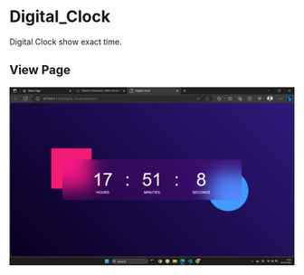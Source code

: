 # Digital_Clock
Digital Clock show exact time.

## View Page
![Screenshot (876)](https://github.com/Ritesh20101998/Digital_Clock/blob/main/Screenshot%20(908).png)
